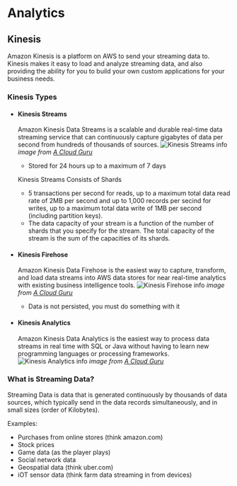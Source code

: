 # Analytics

## Kinesis
Amazon Kinesis is a platform on AWS to send your streaming data to. Kinesis makes it easy to load and analyze streaming data, and also providing the ability for you to build your own custom applications for your business needs.

### Kinesis Types
- #### Kinesis Streams
    Amazon Kinesis Data Streams is a scalable and durable real-time data streaming service that can continuously capture gigabytes of data per second from hundreds of thousands of sources.
    ![Kinesis Streams info](https://user-images.githubusercontent.com/16245634/71392569-12601980-25ce-11ea-846a-18ecd2c383ca.png)
    _image from [A Cloud Guru](https://acloud.guru/)_
    
    - Stored for 24 hours up to a maximum of 7 days
    
    Kinesis Streams Consists of Shards
    - 5 transactions per second for reads, up to a maximum total data read rate of 2MB per second and up to 1,000 records per secind for writes, up to a maximum total data write of 1MB per second (including partition keys).
    - The data capacity of your stream is a function of the number of shards that you specify for the stream. The total capacity of the stream is the sum of the capacities of its shards.

- #### Kinesis Firehose
    Amazon Kinesis Data Firehose is the easiest way to capture, transform, and load data streams into AWS data stores for near real-time analytics with existing business intelligence tools.
    ![Kinesis Firehose info](https://user-images.githubusercontent.com/16245634/71392869-64556f00-25cf-11ea-9cc5-d9b74d8cce35.png)
    _image from [A Cloud Guru](https://acloud.guru/)_

    - Data is not persisted, you must do something with it

- #### Kinesis Analytics
    Amazon Kinesis Data Analytics is the easiest way to process data streams in real time with SQL or Java without having to learn new programming languages or processing frameworks.
    ![Kinesis Analytics info](https://user-images.githubusercontent.com/16245634/71393014-12611900-25d0-11ea-8cc1-b843e2cff429.png)
    _image from [A Cloud Guru](https://acloud.guru/)_
     
### What is Streaming Data?
Streaming Data is data that is generated continuously by thousands of data sources, which typically send in the data records simultaneously, and in small sizes (order of Kilobytes).

Examples:
- Purchases from online stores (think amazon.com)
- Stock prices
- Game data (as the player plays)
- Social network data
- Geospatial data (think uber.com)
- iOT sensor data (think farm data streaming in from devices)
